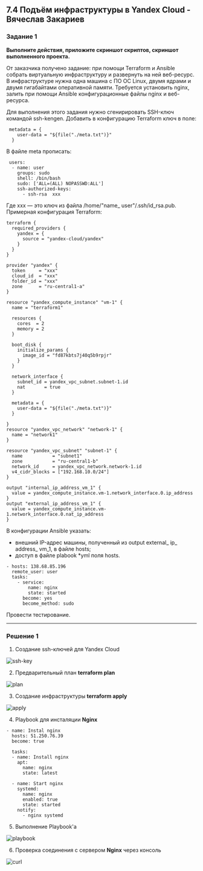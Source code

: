 ## 7.4 Подъём инфраструктуры в Yandex Cloud - Вячеслав Закариев

### Задание 1

**Выполните действия, приложите скриншот скриптов, скриншот выполненного проекта.**

От заказчика получено задание: при помощи Terraform и Ansible собрать виртуальную инфраструктуру и развернуть на ней веб-ресурс. 
В инфраструктуре нужна одна машина с ПО ОС Linux, двумя ядрами и двумя гигабайтами оперативной памяти. 
Требуется установить nginx, залить при помощи Ansible конфигурационные файлы nginx и веб-ресурса. 

Для выполнения этого задания нужно сгенирировать SSH-ключ командой ssh-kengen. Добавить в конфигурацию Terraform ключ в поле:

```
 metadata = {
    user-data = "${file("./meta.txt")}"
  }
``` 

В файле meta прописать: 
 
```
 users:
  - name: user
    groups: sudo
    shell: /bin/bash
    sudo: ['ALL=(ALL) NOPASSWD:ALL']
    ssh-authorized-keys:
      - ssh-rsa  xxx
```
Где xxx — это ключ из файла /home/"name_ user"/.ssh/id_rsa.pub. Примерная конфигурация Terraform:

```
terraform {
  required_providers {
    yandex = {
      source = "yandex-cloud/yandex"
    }
  }
}

provider "yandex" {
  token     = "xxx"
  cloud_id  = "xxx"
  folder_id = "xxx"
  zone      = "ru-central1-a"
}

resource "yandex_compute_instance" "vm-1" {
  name = "terraform1"

  resources {
    cores  = 2
    memory = 2
  }

  boot_disk {
    initialize_params {
      image_id = "fd87kbts7j40q5b9rpjr"
    }
  }

  network_interface {
    subnet_id = yandex_vpc_subnet.subnet-1.id
    nat       = true
  }
  
  metadata = {
    user-data = "${file("./meta.txt")}"
  }

}
resource "yandex_vpc_network" "network-1" {
  name = "network1"
}

resource "yandex_vpc_subnet" "subnet-1" {
  name           = "subnet1"
  zone           = "ru-central1-b"
  network_id     = yandex_vpc_network.network-1.id
  v4_cidr_blocks = ["192.168.10.0/24"]
}

output "internal_ip_address_vm_1" {
  value = yandex_compute_instance.vm-1.network_interface.0.ip_address
}
output "external_ip_address_vm_1" {
  value = yandex_compute_instance.vm-1.network_interface.0.nat_ip_address
}
```

В конфигурации Ansible указать:

* внешний IP-адрес машины, полученный из output external_ ip_ address_ vm_1, в файле hosts;
* доступ в файле plabook *yml поля hosts.

```
- hosts: 138.68.85.196
  remote_user: user
  tasks:
    - service:
        name: nginx
        state: started
      become: yes
      become_method: sudo
```

Провести тестирование.

---

### Решение 1

1. Создание ssh-ключей для Yandex Cloud

![ssh-key](https://github.com/SlavaZakariev/netology/blob/27a06328f4c5f007862102924a2843bf14a1ab70/ci-cd/7.4_yandex_cloud/resources/yc_1.1.jpg)

2. Предварительный план **terraform plan**

![plan](https://github.com/SlavaZakariev/netology/blob/ffbd259fa12f4c1c94574b7e16c8caa13b78e42e/ci-cd/7.4_yandex_cloud/resources/yc_1.2.jpg)

3. Создание инфраструктуры **terraform apply**
 
![apply](https://github.com/SlavaZakariev/netology/blob/6d0225ca830497dfa282702bd3759a0dd7e28d5e/ci-cd/7.4_yandex_cloud/resources/yc_1.3.jpg)

4. Playbook для инсталяции **Nginx**

```
- name: Instal nginx
  hosts: 51.250.76.39
  become: true

  tasks:
  - name: Install nginx
    apt:
      name: nginx
      state: latest

  - name: Start nginx
    systemd:
      name: nginx
      enabled: true
      state: started
    notify:
      - nginx systemd
```

5. Выполнение Playbook'а

![playbook](https://github.com/SlavaZakariev/netology/blob/71952eafd90244496ae0b6af7a1326dd3ca20c3b/ci-cd/7.4_yandex_cloud/resources/yc_1.4.jpg)

6. Проверка соединения с сервером **Nginx** через консоль

![curl](https://github.com/SlavaZakariev/netology/blob/71952eafd90244496ae0b6af7a1326dd3ca20c3b/ci-cd/7.4_yandex_cloud/resources/yc_1.5.jpg)
